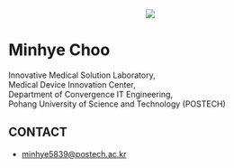 <div align="center">
  <img src="https://user-images.githubusercontent.com/45410726/235581118-d51b4830-00bb-4c07-911a-394b9832ca3a.gif">
</div>

# Minhye Choo
Innovative Medical Solution Laboratory,  
Medical Device Innovation Center,  
Department of Convergence IT Engineering,  
Pohang University of Science and Technology (POSTECH)  


## CONTACT
- minhye5839@postech.ac.kr
